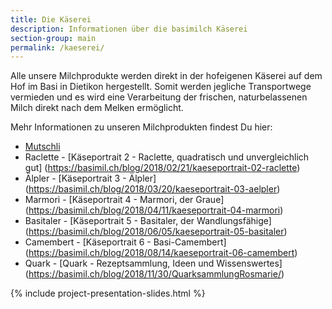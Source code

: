```yaml
---
title: Die Käserei
description: Informationen über die basimilch Käserei
section-group: main
permalink: /kaeserei/
---
```


Alle unsere Milchprodukte werden direkt in der hofeigenen Käserei
auf dem Hof im Basi in Dietikon hergestellt. Somit werden jegliche Transportwege vermieden
und es wird eine Verarbeitung der frischen, naturbelassenen Milch direkt
nach dem Melken ermöglicht.

Mehr Informationen zu unseren Milchprodukten findest Du hier:

- [Mutschli](https://basimil.ch/blog/2018/01/22/kaeseportrait-01-mutschli)
- Raclette - [Käseportrait 2 - Raclette, quadratisch und unvergleichlich gut] (https://basimil.ch/blog/2018/02/21/kaeseportrait-02-raclette)
- Älpler - [Käseportrait 3 - Älpler] (https://basimil.ch/blog/2018/03/20/kaeseportrait-03-aelpler)
- Marmori - [Käseportrait 4 - Marmori, der Graue] (https://basimil.ch/blog/2018/04/11/kaeseportrait-04-marmori)
- Basitaler - [Käseportrait 5 - Basitaler, der Wandlungsfähige] (https://basimil.ch/blog/2018/06/05/kaeseportrait-05-basitaler)
- Camembert - [Käseportrait 6 - Basi-Camembert] (https://basimil.ch/blog/2018/08/14/kaeseportrait-06-camembert)
- Quark - [Quark - Rezeptsammlung, Ideen und Wissenswertes] (https://basimil.ch/blog/2018/11/30/QuarksammlungRosmarie/)

{% include project-presentation-slides.html %}
